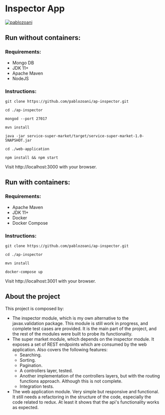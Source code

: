 # Inspector App

[![pablozoani](https://circleci.com/gh/pablozoani/ap-inspector.svg?style=svg)](https://app.circleci.com/pipelines/github/pablozoani/ap-inspector)

## Run without containers:

### Requirements:

-   Mongo DB
-   JDK 11+
-   Apache Maven
-   NodeJS

### Instructions:

```
git clone https://github.com/pablozoani/ap-inspector.git
```

```
cd ./ap-inspector
```

```
mongod --port 27017
```

```
mvn install
```

```
java -jar service-super-market/target/service-super-market-1.0-SNAPSHOT.jar
```

```
cd ./web-application
```

```
npm install && npm start
```

Visit http://localhost:3000 with your browser.

## Run with containers:

### Requirements:

-   Apache Maven
-   JDK 11+
-   Docker
-   Docker Compose

### Instructions:

```
git clone https://github.com/pablozoani/ap-inspector.git
```

```
cd ./ap-inspector
```

```
mvn install
```

```
docker-compose up
```

Visit http://localhost:3001 with your browser.

## About the project

This project is composed by:

-   The inspector module, which is my own alternative to the javax.validation package. This module is still work in progress, and complete test cases are provided. It is the main part of the project, and the rest of the modules were built to probe its functionality.
-   The super market module, which depends on the inspector module. It exposes a set of REST endpoints which are consumed by the web application. Also covers the following features:
    -   Searching.
    -   Sorting.
    -   Pagination.
    -   A controllers layer, tested.
    -   Another implementation of the controllers layers, but with the routing functions approach. Although this is not complete.
    -   Integration tests.
-   The web application module. Very simple but responsive and functional. It still needs a refactoring in the structure of the code, especially the code related to redux. At least it shows that the api's functionality works as expected.
